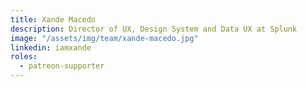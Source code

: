 ```yaml
---
title: Xande Macedo
description: Director of UX, Design System and Data UX at Splunk
image: "/assets/img/team/xande-macedo.jpg"
linkedin: iamxande
roles:
  - patreon-supporter
---
```

